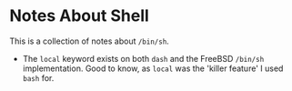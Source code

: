 # Notes About Shell

This is a collection of notes about `/bin/sh`.

- The `local` keyword exists on both `dash` and the FreeBSD `/bin/sh` implementation.  Good to know, as `local` was the 'killer feature' I used `bash` for.
